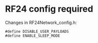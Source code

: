 # RF24 config required

Changes in RF24Network_config.h:

```
#define DISABLE_USER_PAYLOADS
#define ENABLE_SLEEP_MODE
```
